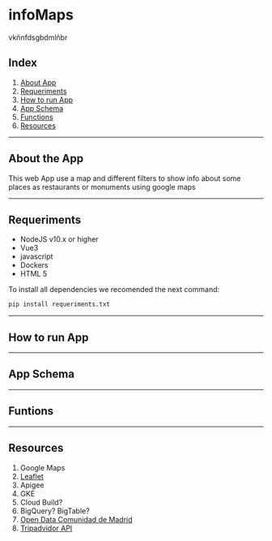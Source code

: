 # infoMaps
vkñnfdsgbdmlñbr

## Index

1. [About App](#aboutApp)
2. [Requeriments](#requeriments)
3. [How to run App](#runApp)
4. [App Schema](#schema)
5. [Functions](#functions)
6. [Resources](#resources)
---

## About the App <a name= "aboutApp"></a>

This web App use a map and different filters to show info about some places as restaurants
or monuments using google maps

---

## Requeriments <a name= "requeriments"></a>
- NodeJS v10.x or higher
- Vue3
- javascript
- Dockers
- HTML 5

To install all dependencies we recomended the next command:

```bash
pip install requeriments.txt
```
---

## How to run App <a name="runApp"></a>


---
## App Schema <a name = "schema"> </a>


---

## Funtions  <a name = "functions"> </a>


---

## Resources  <a name = "resources"> </a>

1. Google Maps
2. [Leaflet](https://leafletjs.com/)
3. Apigee
4. GKE
5. Cloud Build?
6. BigQuery? BigTable?
7. [Open Data Comunidad de Madrid](https://datos.madrid.es/portal/site/egob/menuitem.9e1e2f6404558187cf35cf3584f1a5a0/?vgnextoid=374512b9ace9f310VgnVCM100000171f5a0aRCRD&vgnextchannel=374512b9ace9f310VgnVCM100000171f5a0aRCRD&vgnextfmt=default)
8. [Tripadvidor API](https://www.tripadvisor.com/developers)

